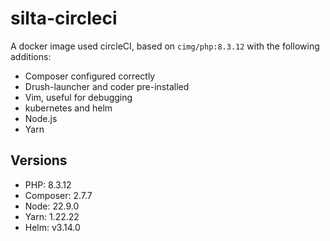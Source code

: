 # silta-circleci
A docker image used circleCI, based on `cimg/php:8.3.12` with the following additions:

- Composer configured correctly
- Drush-launcher and coder pre-installed
- Vim, useful for debugging
- kubernetes and helm
- Node.js
- Yarn

## Versions
- PHP: 8.3.12
- Composer: 2.7.7
- Node: 22.9.0
- Yarn: 1.22.22
- Helm: v3.14.0
